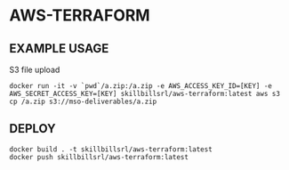 AWS-TERRAFORM
=============

## EXAMPLE USAGE

S3 file upload

```
docker run -it -v `pwd`/a.zip:/a.zip -e AWS_ACCESS_KEY_ID=[KEY] -e AWS_SECRET_ACCESS_KEY=[KEY] skillbillsrl/aws-terraform:latest aws s3 cp /a.zip s3://mso-deliverables/a.zip
```


## DEPLOY

```
docker build . -t skillbillsrl/aws-terraform:latest
docker push skillbillsrl/aws-terraform:latest
```
